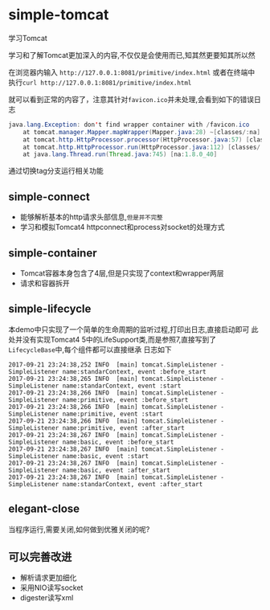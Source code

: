 # simple-tomcat
学习Tomcat

学习和了解Tomcat更加深入的内容,不仅仅是会使用而已,知其然更要知其所以然

在浏览器内输入 `http://127.0.0.1:8081/primitive/index.html`
或者在终端中执行`curl http://127.0.0.1:8081/primitive/index.html`

就可以看到正常的内容了，注意其针对`favicon.ico`并未处理,会看到如下的错误日志
```java
java.lang.Exception: don't find wrapper container with /favicon.ico
	at tomcat.manager.Mapper.mapWrapper(Mapper.java:28) ~[classes/:na]
	at tomcat.http.HttpProcessor.processor(HttpProcessor.java:57) [classes/:na]
	at tomcat.http.HttpProcessor.run(HttpProcessor.java:112) [classes/:na]
	at java.lang.Thread.run(Thread.java:745) [na:1.8.0_40]

```

通过切换tag分支运行相关功能

## simple-connect

- 能够解析基本的http请求头部信息,`但是并不完整`
- 学习和模拟Tomcat4 httpconnect和process对socket的处理方式

## simple-container

- Tomcat容器本身包含了4层,但是只实现了context和wrapper两层
- 请求和容器拆开

## simple-lifecycle

本demo中只实现了一个简单的生命周期的监听过程,打印出日志,直接启动即可
此处并没有实现Tomcat4 5中的LifeSupport类,而是参照7,直接写到了`LifecycleBase`中,每个组件都可以直接继承
日志如下
```
2017-09-21 23:24:38,252 INFO  [main] tomcat.SimpleListener - SimpleListener name:standarContext, event :before_start
2017-09-21 23:24:38,265 INFO  [main] tomcat.SimpleListener - SimpleListener name:standarContext, event :start
2017-09-21 23:24:38,266 INFO  [main] tomcat.SimpleListener - SimpleListener name:primitive, event :before_start
2017-09-21 23:24:38,266 INFO  [main] tomcat.SimpleListener - SimpleListener name:primitive, event :start
2017-09-21 23:24:38,266 INFO  [main] tomcat.SimpleListener - SimpleListener name:primitive, event :after_start
2017-09-21 23:24:38,267 INFO  [main] tomcat.SimpleListener - SimpleListener name:basic, event :before_start
2017-09-21 23:24:38,267 INFO  [main] tomcat.SimpleListener - SimpleListener name:basic, event :start
2017-09-21 23:24:38,267 INFO  [main] tomcat.SimpleListener - SimpleListener name:basic, event :after_start
2017-09-21 23:24:38,267 INFO  [main] tomcat.SimpleListener - SimpleListener name:standarContext, event :after_start

```

## elegant-close

当程序运行,需要关闭,如何做到优雅关闭的呢?

## 可以完善改进

- 解析请求更加细化
- 采用NIO读写socket
- digester读写xml




